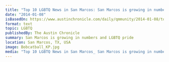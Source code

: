 ```yaml
---
title: "Top 10 LGBTQ News in San Marcos: San Marcos is growing in numbers and LGBTQ pride"
date: "2014-01-08"
isBasedOn: https://www.austinchronicle.com/daily/qmmunity/2014-01-08/top-10-lgbtq-news-in-san-marcos/
format: text
topic: LGBTQ
publishedBy: The Austin Chronicle
summary: San Marcos is growing in numbers and LGBTQ pride
location: San Marcos, TX, USA
image: Bobcatball_KP.jpg
media: "Top 10 LGBTQ News in San Marcos_ San Marcos is growing in numbers and LGBTQ pride - Qmmunity - The Austin Chronicle.pdf"
---
```


